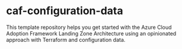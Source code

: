 # caf-configuration-data
This template repository helps you get started with the Azure Cloud Adoption Framework Landing Zone Architecture using an opinionated approach with Terraform and configuration data.
